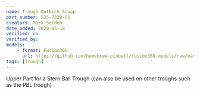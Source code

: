 ```yaml
---
name: Trough Outkick Scoop
part_number: 535-7329-01
creators: Mark Seiden
date_added: 2020-05-18
verified: no
verified_by:
models:
    - format: Fusion360
      url: https://github.com/homebrew-pinball/fusion360-models/raw/master/assemblies/Trough%20Outkick%20Scoop%20535-7329-01.f3d
tags: [Trough]
---
```

Upper Part for a Stern Ball Trough (can also be used on other troughs such as the PBL trough)
